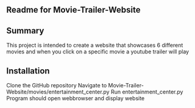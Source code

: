 ## Readme for Movie-Trailer-Website

## Summary
This project is intended to create a website that showcases 6 different movies and when you click on a specific movie a youtube trailer will play

## Installation
Clone the GitHub repository 
Navigate to Movie-Trailer-Website/movies/entertainment_center.py
Run entertainment_center.py
Program should open webbrowser and display website
